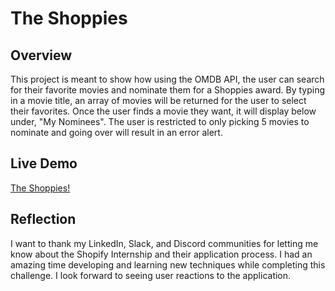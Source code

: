 # The Shoppies


## Overview
This project is meant to show how using the OMDB API, the user can search for their favorite movies and nominate them for a Shoppies award. By typing in a movie title, an array of movies will be returned for the user to select their favorites. Once the user finds a movie they want, it will display below under, "My Nominees". The user is restricted to only picking 5 movies to nominate and going over will result in an error alert. 


## Live Demo
[The Shoppies!](https://efrenmarin45.github.io/theShoppies/)


## Reflection
I want to thank my LinkedIn, Slack, and Discord communities for letting me know about the Shopify Internship and their application process. I had an amazing time developing and learning new techniques while completing this challenge. I look forward to seeing user reactions to the application.
